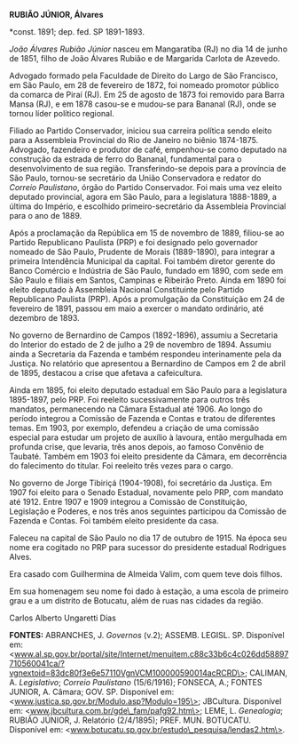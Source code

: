 **RUBIÃO JÚNIOR, Álvares**

\*const. 1891; dep. fed. SP 1891-1893.

*João Álvares Rubião Júnior* nasceu em Mangaratiba (RJ) no dia 14 de
junho de 1851, filho de João Álvares Rubião e de Margarida Carlota de
Azevedo.

Advogado formado pela Faculdade de Direito do Largo de São Francisco, em
São Paulo, em 28 de fevereiro de 1872, foi nomeado promotor público da
comarca de Piraí (RJ). Em 25 de agosto de 1873 foi removido para Barra
Mansa (RJ), e em 1878 casou-se e mudou-se para Bananal (RJ), onde se
tornou líder político regional.

Filiado ao Partido Conservador, iniciou sua carreira política sendo
eleito para a Assembleia Provincial do Rio de Janeiro no biênio
1874-1875. Advogado, fazendeiro e produtor de café, empenhou-se como
deputado na construção da estrada de ferro do Bananal, fundamental para
o desenvolvimento de sua região. Transferindo-se depois para a província
de São Paulo, tornou-se secretário da União Conservadora e redator do
*Correio Paulistano*, órgão do Partido Conservador. Foi mais uma vez
eleito deputado provincial, agora em São Paulo, para a legislatura
1888-1889, a última do Império, e escolhido primeiro-secretário da
Assembleia Provincial para o ano de 1889.

Após a proclamação da República em 15 de novembro de 1889, filiou-se ao
Partido Republicano Paulista (PRP) e foi designado pelo governador
nomeado de São Paulo, Prudente de Morais (1889-1890), para integrar a
primeira Intendência Municipal da capital. Foi também diretor gerente do
Banco Comércio e Indústria de São Paulo, fundado em 1890, com sede em
São Paulo e filiais em Santos, Campinas e Ribeirão Preto. Ainda em 1890
foi eleito deputado à Assembleia Nacional Constituinte pelo Partido
Republicano Paulista (PRP). Após a promulgação da Constituição em 24 de
fevereiro de 1891, passou em maio a exercer o mandato ordinário, até
dezembro de 1893.

No governo de Bernardino de Campos (1892-1896), assumiu a Secretaria do
Interior do estado de 2 de julho a 29 de novembro de 1894. Assumiu ainda
a Secretaria da Fazenda e também respondeu interinamente pela da
Justiça. No relatório que apresentou a Bernardino de Campos em 2 de
abril de 1895, destacou a crise que afetava a cafeicultura.

Ainda em 1895, foi eleito deputado estadual em São Paulo para a
legislatura 1895-1897, pelo PRP. Foi reeleito sucessivamente para outros
três mandatos, permanecendo na Câmara Estadual até 1906. Ao longo do
período integrou a Comissão de Fazenda e Contas e tratou de diferentes
temas. Em 1903, por exemplo, defendeu a criação de uma comissão especial
para estudar um projeto de auxílio à lavoura, então mergulhada em
profunda crise, que levaria, três anos depois, ao famoso Convênio de
Taubaté. Também em 1903 foi eleito presidente da Câmara, em decorrência
do falecimento do titular. Foi reeleito três vezes para o cargo.

No governo de Jorge Tibiriçá (1904-1908), foi secretário da Justiça. Em
1907 foi eleito para o Senado Estadual, novamente pelo PRP, com mandato
até 1912. Entre 1907 e 1909 integrou a Comissão de Constituição,
Legislação e Poderes, e nos três anos seguintes participou da Comissão
de Fazenda e Contas. Foi também eleito presidente da casa.

Faleceu na capital de São Paulo no dia 17 de outubro de 1915. Na época
seu nome era cogitado no PRP para sucessor do presidente estadual
Rodrigues Alves.

Era casado com Guilhermina de Almeida Valim, com quem teve dois filhos.

Em sua homenagem seu nome foi dado à estação, a uma escola de primeiro
grau e a um distrito de Botucatu, além de ruas nas cidades da região.

Carlos Alberto Ungaretti Dias

**FONTES:** ABRANCHES, J. *Governos* (v.2); ASSEMB. LEGISL. SP.
Disponível em:
\<www.al.sp.gov.br/portal/site/Internet/menuitem.c88c33b6c4c026dd58897710560041ca/?vgnextoid=83dc80f3e6e57110VgnVCM100000590014acRCRD\>;
CALIMAN, A. *Legislativo*; *Correio Paulistano* (15/6/1916); FONSECA,
A.; FONTES JUNIOR, A. Câmara; GOV. SP. Disponível em:
\<www.justica.sp.gov.br/Modulo.asp?Modulo=195\>; JBCultura. Disponível
em: \<www.jbcultura.com.br/gde\_fam/pafg92.htm\>; LEME, L. *Genealogia*;
RUBIÃO JÚNIOR, J. Relatório (2/4/1895); PREF. MUN. BOTUCATU. Disponível
em: \<www.botucatu.sp.gov.br/estudo\_pesquisa/lendas2.htm\>.
